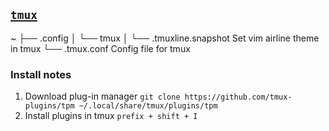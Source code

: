 ## [`tmux`](https://tmux.github.io/)

~
├── .config
│   └── tmux
│       └── .tmuxline.snapshot  Set vim airline theme in tmux
└── .tmux.conf                  Config file for tmux

### Install notes

1.  Download plug-in manager
    `git clone https://github.com/tmux-plugins/tpm ~/.local/share/tmux/plugins/tpm`
1.  Install plugins in tmux
    `prefix + shift + I`
